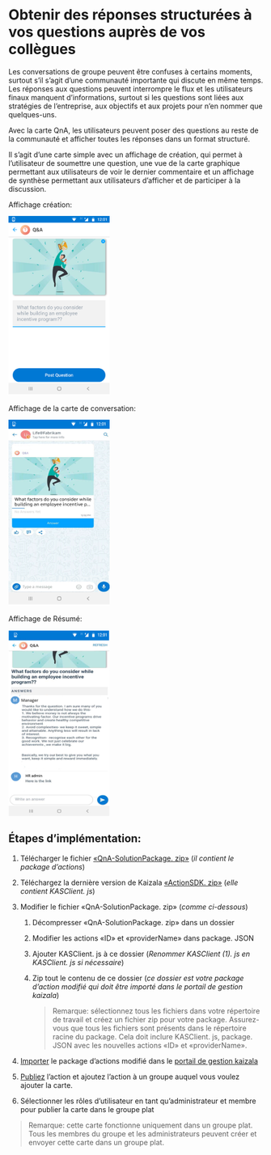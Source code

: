 # <a name="get-structured-answers-to-your-questions-from-co-workers"></a>Obtenir des réponses structurées à vos questions auprès de vos collègues

Les conversations de groupe peuvent être confuses à certains moments, surtout s’il s’agit d’une communauté importante qui discute en même temps. Les réponses aux questions peuvent interrompre le flux et les utilisateurs finaux manquent d’informations, surtout si les questions sont liées aux stratégies de l’entreprise, aux objectifs et aux projets pour n’en nommer que quelques-uns.

Avec la carte QnA, les utilisateurs peuvent poser des questions au reste de la communauté et afficher toutes les réponses dans un format structuré.

Il s’agit d’une carte simple avec un affichage de création, qui permet à l’utilisateur de soumettre une question, une vue de la carte graphique permettant aux utilisateurs de voir le dernier commentaire et un affichage de synthèse permettant aux utilisateurs d’afficher et de participer à la discussion.

Affichage création:

<img src="QnAImages/1.png" alt="Chat card view Logo" width="200" />

Affichage de la carte de conversation:

<img src="QnAImages/2.png" alt="Chat card view Logo" width="200" />

Affichage de Résumé:

<img src="QnAImages/3.png" alt="Chat card view Logo" width="200" />

## <a name="implementation-steps"></a>Étapes d’implémentation:
1. Télécharger le fichier [«QnA-SolutionPackage. zip»](https://aka.ms/QnA-SolutionPackage) (*il contient le package d’actions*)
2. Téléchargez la dernière version de Kaizala [«ActionSDK. zip»](https://manage.kaiza.la/MiniApps/DownloadSDK) (*elle contient KASClient. js*)
3. Modifier le fichier «QnA-SolutionPackage. zip» (*comme ci-dessous*)
   1. Décompresser «QnA-SolutionPackage. zip» dans un dossier
   2. Modifier les actions «ID» et «providerName» dans package. JSON
   3. Ajouter KASClient. js à ce dossier (*Renommer KASClient (1). js en KASClient. js si nécessaire*)
   4. Zip tout le contenu de ce dossier (*ce dossier est votre package d’action modifié qui doit être importé dans le portail de gestion kaizala*)    
       
      > Remarque: sélectionnez tous les fichiers dans votre répertoire de travail et créez un fichier zip pour votre package. Assurez-vous que tous les fichiers sont présents dans le répertoire racine du package. Cela doit inclure KASClient. js, package. JSON avec les nouvelles actions «ID» et «providerName».
       
4. [Importer](https://docs.microsoft.com/en-us/kaizala/actions/publish#import-kaizala-action) le package d’actions modifié dans le [portail de gestion kaizala](https://manage.kaiza.la/)
5. [Publiez](https://docs.microsoft.com/en-us/kaizala/actions/publish) l’action et ajoutez l’action à un groupe auquel vous voulez ajouter la carte.
6. Sélectionner les rôles d’utilisateur en tant qu’administrateur et membre pour publier la carte dans le groupe plat

> Remarque: cette carte fonctionne uniquement dans un groupe plat. Tous les membres du groupe et les administrateurs peuvent créer et envoyer cette carte dans un groupe plat.
